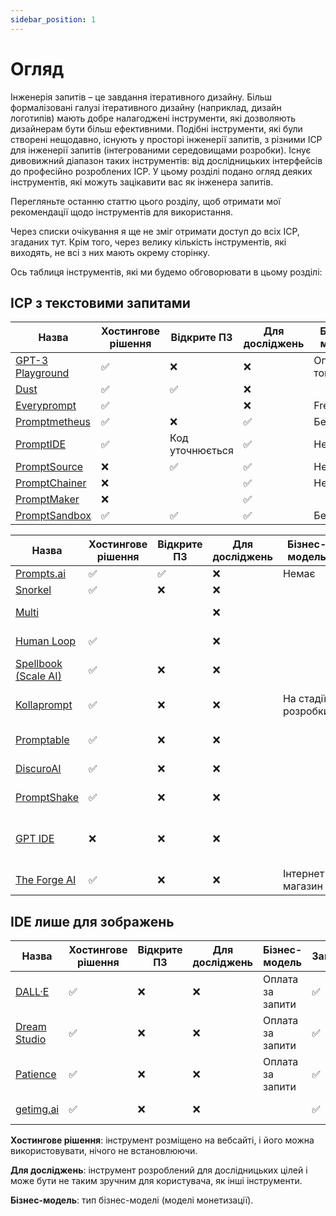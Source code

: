 ```yaml
---
sidebar_position: 1
---
```


# Огляд

Інженерія запитів – це завдання ітеративного дизайну. Більш формалізовані галузі ітеративного дизайну (наприклад, дизайн логотипів) мають добре налагоджені інструменти, які дозволяють дизайнерам бути більш ефективними. Подібні інструменти, які були створені нещодавно, існують у просторі інженерії запитів, з різними ІСР для інженерії запитів (інтегрованими середовищами розробки). Існує дивовижний діапазон таких інструментів: від дослідницьких інтерфейсів до професійно розроблених ІСР. У цьому розділі подано огляд деяких інструментів, які можуть зацікавити вас як інженера запитів.

Перегляньте останню статтю цього розділу, щоб отримати мої рекомендації щодо інструментів для використання.

Через списки очікування я ще не зміг отримати доступ до всіх ІСР, згаданих тут. Крім того, через велику кількість інструментів, які виходять, не всі з них мають окрему сторінку.


Ось таблиця інструментів, які ми будемо обговорювати в цьому розділі:

## ІСР з текстовими запитами
| Назва                                                               | Хостингове рішення | Відкрите ПЗ     | Для досліджень | Бізнес-модель    | Запущено | Формати | Підтримувані постачальники |
| ------------------------------------------------------------------- | ------------------ | --------------- | -------------- | ---------------- | -------- | ------- | -------------------------- |
| [GPT-3 Playground](https://beta.openai.com/docs/quickstart)         | ✅                  | ❌               | ❌              | Оплата за токени | ✅        | Текст   | OpenAI                     |
| [Dust](https://dust.tt/)                                            | ✅                  | ✅               | ❌              |                  | ✅        | Текст   | OpenAI, Cohere             |                  |
| [Everyprompt](https://www.everyprompt.com)                          | ✅                  |                 | ❌              | Freemium         | ✅        | Текст   | OpenAI                     |
| [Promptmetheus](https://promptmetheus.com)                          | ✅                  | ❌               | ✅              | Безплатно        | ✅        | Текст   | OpenAI                     |
| [PromptIDE](https://prompt.vizhub.ai)                               | ✅                  | Код уточнюється | ✅              | Немає            | ✅        | Текст   |                            |
| [PromptSource](https://github.com/bigscience-workshop/promptsource) | ❌                  | ✅               | ✅              | Немає            | ✅        | Текст   |                            |
| [PromptChainer](https://arxiv.org/pdf/2203.06566.pdf)               | ❌                  |                 | ✅              | Немає            | ✅        | Текст   |                            |
| [PromptMaker](https://dl.acm.org/doi/abs/10.1145/3491101.3503564)   | ❌                  |                 | ✅              |                  |          | Текст   |                            |
| [PromptSandbox](https://promptsandbox.io)                           | ✅                  | ✅               | ✅              | Безплатно        | ✅        | Текст   | OpenAI                     |

| Назва                                                                 | Хостингове рішення | Відкрите ПЗ | Для досліджень | Бізнес-модель      | Запущено          | Формати                           | Підтримувані постачальники        |
| --------------------------------------------------------------------- | ------------------ | ----------- | -------------- | ------------------ | ----------------- | --------------------------------- | --------------------------------- |
| [Prompts.ai](https://prompts.ai/)                                     | ✅                  | ✅           | ❌              | Немає              | ✅                 | Текст                             | OpenAI                            |
| [Snorkel](https://snorkel.ai/snorkel-flow-platform/foundation-model/) | ✅                  | ❌           | ❌              |                    | ✅                 | Текст                             |                                   |
| [Multi](https://www.multi.tech)                                       |                    |             | ❌              |                    | Список очікування | Текст, зображення                 |                                   |
| [Human Loop](https://humanloop.com)                                   | ✅                  |             | ❌              |                    | Список очікування | Текст                             |                                   |
| [Spellbook (Scale AI)](https://scale.com/spellbook)                   | ✅                  | ❌           | ❌              |                    | Список очікування | Текст                             |                                   |
| [Kollaprompt](https://kollaprompt.com)                                | ✅                  | ❌           | ❌              | На стадії розробки | Список очікування | Текст, зображення, аудіо          | OpenAI, Stable Diffusion          |
| [Promptable](https://promptable.ai/projects/default/workspace)        | ✅                  | ❌           | ❌              |                    | Список очікування | Текст                             | OpenAI                            |
| [DiscuroAI](https://www.discuro.com)                                   | ✅                  | ❌           | ❌              |                    | ✅                 | Текст, зображення                 | OpenAI                            |
| [PromptShake](https://promptshake.com/?ref=producthunt)               | ✅                  | ❌           | ❌              |                    | Список очікування | Текст                             |                                   |
| [GPT IDE](https://gptide.com)                                         | ❌                  | ❌           | ❌              |                    | ✅                 | Текст, зображення + аудіо пізніше | OpenAI, пізніше Stability.AI тощо |
| [The Forge AI](https://theforgeai.com/)                               | ✅                  | ❌           | ❌              | Інтернет-магазин   | Список очікування | Текст, зображення                 | OpenAI, Stable Diffusion          |



## IDE лише для зображень

| Назва                                             | Хостингове рішення | Відкрите ПЗ | Для досліджень | Бізнес-модель    | Запущено | Формати              | Підтримувані постачальники |
| ------------------------------------------------- | ------------------ | ----------- | -------------- | ---------------- | -------- | -------------------- | -------------------------- |
| [DALL·E](https://labs.openai.com)                 | ✅                  | ❌           | ❌              | Оплата за запити | ✅        | Text2Image           | OpenAI DALLE               |
| [Dream Studio](https://beta.dreamstudio.ai/dream) | ✅                  | ❌           | ❌              | Оплата за запити | ✅        | Text2Image           | Stable Diffusion           |
| [Patience](https://www.patience.ai/faq)           | ✅                  | ❌           | ❌              | Оплата за запити | ✅        | Text2Image           | Stable Diffusion, OpenAI   |
| [getimg.ai](https://getimg.ai/guides)             | ✅                  | ❌           | ❌              |                  | ✅        | Text2Image, AIEditor |                            |

**Хостингове рішення**: інструмент розміщено на вебсайті, і його можна використовувати, нічого не встановлюючи.

**Для досліджень**: інструмент розроблений для дослідницьких цілей і може бути не таким зручним для користувача, як інші інструменти.

**Бізнес-модель**: тип бізнес-моделі (моделі монетизації).





